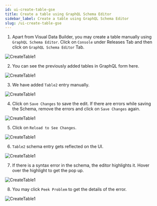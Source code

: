 ```yaml
---
id: ui-create-table-gse
title: Create a table using GraphQL Schema Editor
sidebar_label: Create a table using GraphQL Schema Editor
slug: /ui-create-table-gse
---
```


1. Apart from Visual Data Builder, you may create a table manually using `GraphQL Schema Editor`. Click on `Console` under Releases Tab and then click on `GraphQL Schema Editor` Tab.

![CreateTable1](/img/UI-CreateTable-GE-1.PNG)

2. You can see the previously added tables in GraphQL form here.

![CreateTable1](/img/UI-CreateTable-GE-2.PNG)

3. We have added `Table2` entry manually.

![CreateTable1](/img/UI-CreateTable-GE-3.PNG)

4. Click on `Save Changes` to save the edit. If there are errors while saving the Schema, remove the errors and click on `Save Changes` again.

![CreateTable1](/img/UI-CreateTable-GE-4.PNG)

5. Click on `Reload to See Changes`.

![CreateTable1](/img/UI-CreateTable-GE-5.PNG)

6. `Table2` schema entry gets reflected on the UI.

![CreateTable1](/img/UI-CreateTable-GE-6.PNG)

7. If there is a syntax error in the schema, the editor highlights it. Hover over the highlight to get the pop up.

![CreateTable1](/img/UI-CreateTable-GE-7.PNG)

8. You may click `Peek Problem` to get the details of the error. 

![CreateTable1](/img/UI-CreateTable-GE-8.PNG)
